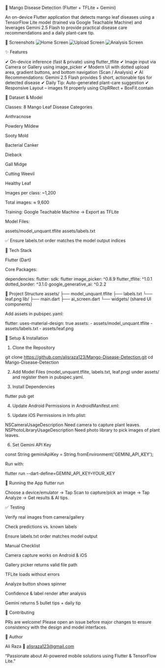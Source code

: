🍃 Mango Disease Detection (Flutter + TFLite + Gemini)

An on-device Flutter application that detects mango leaf diseases using a TensorFlow Lite model (trained via Google Teachable Machine) and leverages Gemini 2.5 Flash to provide practical disease care recommendations and a daily plant-care tip.

📸 Screenshots
![Home Screen](./screenshots/home.jpg)
![Upload Screen](./screenshots/upload.jpg)
![Analysis Screen](./screenshots/analysis.jpg)

✨ Features

✔ On-device inference (fast & private) using flutter_tflite
✔ Image input via Camera or Gallery using image_picker
✔ Modern UI with dotted upload area, gradient buttons, and bottom navigation (Scan / Analysis)
✔ AI Recommendations: Gemini 2.5 Flash provides 5 short, actionable tips for detected disease
✔ Daily Tip: Auto-generated plant-care suggestion
✔ Responsive Layout – images fit properly using ClipRRect + BoxFit.contain

🧪 Dataset & Model

Classes: 8 Mango Leaf Disease Categories

Anthracnose

Powdery Mildew

Sooty Mold

Bacterial Canker

Dieback

Gall Midge

Cutting Weevil

Healthy Leaf

Images per class: ~1,200

Total images: ≈ 9,600

Training: Google Teachable Machine → Export as TFLite

Model Files:

assets/model_unquant.tflite
assets/labels.txt


✅ Ensure labels.txt order matches the model output indices

📱 Tech Stack

Flutter (Dart)

Core Packages:

dependencies:
  flutter:
    sdk: flutter
  image_picker: ^0.8.9
  flutter_tflite: ^1.0.1
  dotted_border: ^3.1.0
  google_generative_ai: ^0.2.2

📂 Project Structure
assets/
  ├── model_unquant.tflite
  ├── labels.txt
  └── leaf.png
lib/
  ├── main.dart
  ├── ai_screen.dart
  └── widgets/ (shared UI components)


Add assets in pubspec.yaml:

flutter:
  uses-material-design: true
  assets:
    - assets/model_unquant.tflite
    - assets/labels.txt
    - assets/leaf.png

🔧 Setup & Installation

1. Clone the Repository

git clone https://github.com/alisraza123/Mango-Disease-Detection.git
cd Mango-Disease-Detection


2. Add Model Files (model_unquant.tflite, labels.txt, leaf.png) under assets/ and register them in pubspec.yaml.

3. Install Dependencies

flutter pub get


4. Update Android Permissions in AndroidManifest.xml:

<uses-permission android:name="android.permission.CAMERA" />
<uses-permission android:name="android.permission.READ_MEDIA_IMAGES" />
<uses-permission android:name="android.permission.READ_EXTERNAL_STORAGE" />


5. Update iOS Permissions in Info.plist:

<key>NSCameraUsageDescription</key>
<string>Need camera to capture plant leaves.</string>
<key>NSPhotoLibraryUsageDescription</key>
<string>Need photo library to pick images of plant leaves.</string>


6. Set Gemini API Key

const String geminiApiKey = String.fromEnvironment('GEMINI_API_KEY');


Run with:

flutter run --dart-define=GEMINI_API_KEY=YOUR_KEY

🚀 Running the App
flutter run


Choose a device/emulator → Tap Scan to capture/pick an image → Tap Analyze → Get results & AI tips.

✅ Testing

Verify real images from camera/gallery

Check predictions vs. known labels

Ensure labels.txt order matches model output

Manual Checklist

 Camera capture works on Android & iOS

 Gallery picker returns valid file path

 TFLite loads without errors

 Analyze button shows spinner

 Confidence & label render after analysis

 Gemini returns 5 bullet tips + daily tip

🤝 Contributing

PRs are welcome! Please open an issue before major changes to ensure consistency with the design and model interfaces.

👤 Author

Ali Raza
📧 alisraza123@gmail.com

“Passionate about AI-powered mobile solutions using Flutter & TensorFlow Lite.”
